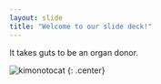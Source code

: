 ```yaml
---
layout: slide
title: "Welcome to our slide deck!"
---
```


It takes guts to be an organ donor.

![kimonotocat](https://octodex.github.com/images/kimonotocat.png)
{: .center}
